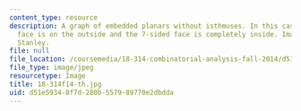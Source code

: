 ```yaml
---
content_type: resource
description: A graph of embedded planars without isthmuses. In this case the 9-sided
  face is on the outside and the 7-sided face is completely inside. Image by Richard
  Stanley.
file: null
file_location: /coursemedia/18-314-combinatorial-analysis-fall-2014/d51e59348f7d280b557989770e2dbdda_18-314f14-th.jpg
file_type: image/jpeg
resourcetype: Image
title: 18-314f14-th.jpg
uid: d51e5934-8f7d-280b-5579-89770e2dbdda
---
```

